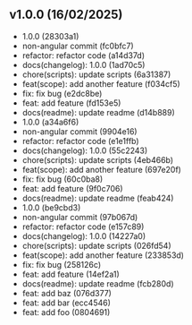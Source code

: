 ## v1.0.0 (16/02/2025)

- 1.0.0 (28303a1)
- non-angular commit (fc0bfc7)
- refactor: refactor code (a14d37d)
- docs(changelog): 1.0.0 (1ad70c5)
- chore(scripts): update scripts (6a31387)
- feat(scope): add another feature (f034cf5)
- fix: fix bug (e2dc8be)
- feat: add feature (fd153e5)
- docs(readme): update readme (d14b889)
- 1.0.0 (a34a6f6)
- non-angular commit (9904e16)
- refactor: refactor code (e1e1ffb)
- docs(changelog): 1.0.0 (55c2243)
- chore(scripts): update scripts (4eb466b)
- feat(scope): add another feature (697e20f)
- fix: fix bug (60c0ba8)
- feat: add feature (9f0c706)
- docs(readme): update readme (feab424)
- 1.0.0 (be9cbd3)
- non-angular commit (97b067d)
- refactor: refactor code (e157c89)
- docs(changelog): 1.0.0 (14227a0)
- chore(scripts): update scripts (026fd54)
- feat(scope): add another feature (233853d)
- fix: fix bug (258126c)
- feat: add feature (14ef2a1)
- docs(readme): update readme (fcb280d)
- feat: add baz (076d377)
- feat: add bar (ecc4546)
- feat: add foo (0804691)
